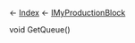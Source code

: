 ← [Index](Api-Index) ← [IMyProductionBlock](Sandbox.ModAPI.Ingame.IMyProductionBlock)

void GetQueue()